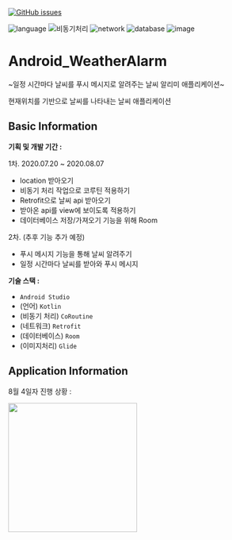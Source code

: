 [![GitHub issues](https://img.shields.io/github/issues/kimhyebeen/Android_WeatherAlarm)](https://github.com/kimhyebeen/Android_WeatherAlarm/issues)

![language](https://img.shields.io/badge/language-Kotlin-9cf)
![비동기처리](https://img.shields.io/badge/%EB%B9%84%EB%8F%99%EA%B8%B0%EC%B2%98%EB%A6%AC-CoRoutine-6054d1)
![network](https://img.shields.io/badge/network-Retrofit-yellow)
![database](https://img.shields.io/badge/database-Room-d9fff8)
![image](https://img.shields.io/badge/image-Glide-edfcd2)

# Android_WeatherAlarm
~일정 시간마다 날씨를 푸시 메시지로 알려주는 날씨 알리미 애플리케이션~

현재위치를 기반으로 날씨를 나타내는 날씨 애플리케이션

## Basic Information

**기획 및 개발 기간 :**

1차. 2020.07.20 ~ 2020.08.07
* location 받아오기
* 비동기 처리 작업으로 코루틴 적용하기
* Retrofit으로 날씨 api 받아오기
* 받아온 api를 view에 보이도록 적용하기
* 데이터베이스 저장/가져오기 기능을 위해 Room 

2차. (추후 기능 추가 예정)
* 푸시 메시지 기능을 통해 날씨 알려주기
* 일정 시간마다 날씨를 받아와 푸시 메시지 

**기술 스택 :**
* `Android Studio`
* (언어) `Kotlin`
* (비동기 처리) `CoRoutine`
* (네트워크) `Retrofit`
* (데이터베이스) `Room`
* (이미지처리) `Glide`

## Application Information
8월 4일자 진행 상황 :

<image src="./gif_screen.gif" width=260 />
